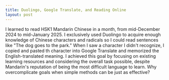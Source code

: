 ```yaml
---
title: Duolingo, Google Translate, and Reading Online
layout: post
---
```


I learned to read HSK1 Mandarin Chinese in a month, from mid-December 2024 to mid-January 2025. I exclusively used Duolingo to acquire enough knowledge of Chinese characters and radicals so I could read sentences like "The dog goes to the park." When I saw a character I didn't recognize, I copied and pasted th character into Google Translate and memorized the English-translated meaning. I achieved this goal by focusing on existing learning resources and considering the overall task possible, despite Mandarin's reputation of being the most difficult language to learn. Why overcomplicate goals when simple methods can be just as effective?